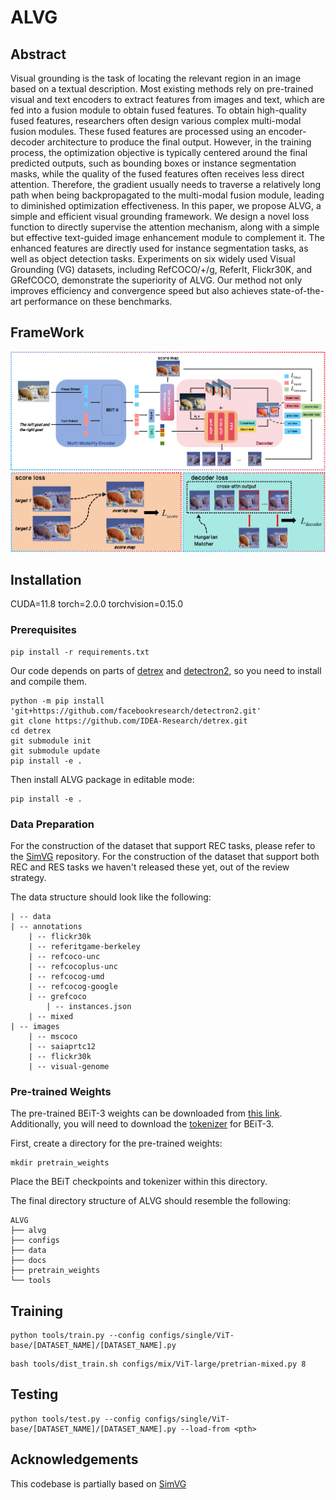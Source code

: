 # ALVG


## Abstract
Visual grounding is the task of locating the relevant region in an image based on a textual description. Most existing methods rely on pre-trained visual and text encoders to extract features from images and text, which are fed into a fusion module to obtain fused features. To obtain high-quality fused features, researchers often design various complex multi-modal fusion modules. These fused features are processed using an encoder-decoder architecture to produce the final output. However, in the training process, the optimization objective is typically centered around the final predicted outputs, such as bounding boxes or instance segmentation masks, while the quality of the fused features often receives less direct attention. Therefore, the gradient usually needs to traverse a relatively long path when being backpropagated to the multi-modal fusion module, leading to diminished optimization effectiveness. In this paper, we propose ALVG, a simple and efficient visual grounding framework. We design a novel loss function to directly supervise the attention mechanism, along with a simple but effective text-guided image enhancement module to complement it. The enhanced features are directly used for instance segmentation tasks, as well as object detection tasks. Experiments on six widely used Visual Grounding (VG) datasets, including RefCOCO/+/g, ReferIt, Flickr30K, and GRefCOCO, demonstrate the superiority of ALVG. Our method not only improves efficiency and convergence speed but also achieves state-of-the-art performance on these benchmarks.



## FrameWork


<!-- ![motivation](./docs/motivation.pdf)   -->
![](./docs/model.png)  



## Installation
CUDA=11.8
torch=2.0.0
torchvision=0.15.0

### Prerequisites

```
pip install -r requirements.txt
```
Our code depends on parts of [detrex](https://detrex.readthedocs.io/en/latest/tutorials/Installation.html) and [detectron2](https://github.com/facebookresearch/detectron2), so you need to install and compile them.
```
python -m pip install 'git+https://github.com/facebookresearch/detectron2.git'
git clone https://github.com/IDEA-Research/detrex.git
cd detrex
git submodule init
git submodule update
pip install -e .
```
Then install ALVG package in editable mode:
```
pip install -e .
```

### Data Preparation

For the construction of the dataset that support REC tasks, please refer to the [SimVG](https://github.com/d1997/SimVG) repository. For the construction of the dataset that support both REC and RES tasks we haven't released these yet, out of the review strategy. 


The data structure should look like the following:
```
| -- data
| -- annotations
    | -- flickr30k
    | -- referitgame-berkeley
    | -- refcoco-unc
    | -- refcocoplus-unc
    | -- refcocog-umd
    | -- refcocog-google
    | -- grefcoco
        | -- instances.json
    | -- mixed
| -- images
    | -- mscoco
    | -- saiaprtc12
    | -- flickr30k
    | -- visual-genome
```

### Pre-trained Weights

The pre-trained BEiT-3 weights can be downloaded from [this link](https://github.com/microsoft/unilm/blob/master/beit3/README.md#download-checkpoints). Additionally, you will need to download the [tokenizer](https://github.com/microsoft/unilm/blob/master/beit3/README.md#text-tokenizer) for BEiT-3.

First, create a directory for the pre-trained weights:

```
mkdir pretrain_weights
```
Place the BEiT checkpoints and tokenizer within this directory.

The final directory structure of ALVG should resemble the following:
```
ALVG
├── alvg
├── configs
├── data
├── docs
├── pretrain_weights
└── tools
```

## Training
```
python tools/train.py --config configs/single/ViT-base/[DATASET_NAME]/[DATASET_NAME].py
```
```
bash tools/dist_train.sh configs/mix/ViT-large/pretrian-mixed.py 8
```

## Testing
```
python tools/test.py --config configs/single/ViT-base/[DATASET_NAME]/[DATASET_NAME].py --load-from <pth>
```

## Acknowledgements
This codebase is partially based on [SimVG](https://github.com/d1997/SimVG)

